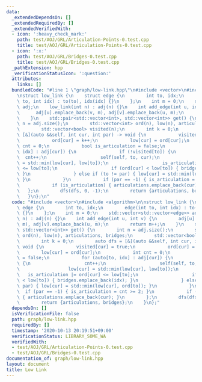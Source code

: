 ```yaml
---
data:
  _extendedDependsOn: []
  _extendedRequiredBy: []
  _extendedVerifiedWith:
  - icon: ':heavy_check_mark:'
    path: test/AOJ/GRL/Articulation-Points-0.test.cpp
    title: test/AOJ/GRL/Articulation-Points-0.test.cpp
  - icon: ':x:'
    path: test/AOJ/GRL/Bridges-0.test.cpp
    title: test/AOJ/GRL/Bridges-0.test.cpp
  _pathExtension: hpp
  _verificationStatusIcon: ':question:'
  attributes:
    links: []
  bundledCode: "#line 1 \"graph/low-link.hpp\"\n#include <vector>\n#include <algorithm>\n\
    \nstruct low_link {\n    struct edge {\n        int to, idx;\n        edge(int\
    \ to, int idx) : to(to), idx(idx) {}\n    };\n    int m = 0;\n    std::vector<std::vector<edge>>\
    \ adj;\n    low_link(int n) : adj(n) {}\n    int add_edge(int u, int v) {\n  \
    \      adj[u].emplace_back(v, m), adj[v].emplace_back(u, m);\n        return m++;\n\
    \    }\n    std::pair<std::vector<int>, std::vector<int>> get() {\n        int\
    \ n = adj.size();\n        std::vector<int> ord(n), low(n), articulations, bridges;\n\
    \        std::vector<bool> visited(n);\n        int k = 0;\n        auto dfs =\
    \ [&](auto &&self, int cur, int par) -> void {\n            visited[cur] = true;\n\
    \            ord[cur] = k++;\n            low[cur] = ord[cur];\n            int\
    \ cnt = 0;\n            bool is_articulation = false;\n            for (auto[to,\
    \ idx] : adj[cur]) {\n                if (!visited[to]) {\n                  \
    \  cnt++;\n                    self(self, to, cur);\n                    low[cur]\
    \ = std::min(low[cur], low[to]);\n                    is_articulation |= ord[cur]\
    \ <= low[to];\n                    if (ord[cur] < low[to]) { bridges.emplace_back(idx);\
    \ }\n                } else if (to != par) { low[cur] = std::min(low[cur], ord[to]);\
    \ }\n            }\n            if (par == -1) { is_articulation = cnt >= 2; }\n\
    \            if (is_articulation) { articulations.emplace_back(cur); }\n     \
    \   };\n        dfs(dfs, 0, -1);\n        return {articulations, bridges};\n \
    \   }\n};\n"
  code: "#include <vector>\n#include <algorithm>\n\nstruct low_link {\n    struct\
    \ edge {\n        int to, idx;\n        edge(int to, int idx) : to(to), idx(idx)\
    \ {}\n    };\n    int m = 0;\n    std::vector<std::vector<edge>> adj;\n    low_link(int\
    \ n) : adj(n) {}\n    int add_edge(int u, int v) {\n        adj[u].emplace_back(v,\
    \ m), adj[v].emplace_back(u, m);\n        return m++;\n    }\n    std::pair<std::vector<int>,\
    \ std::vector<int>> get() {\n        int n = adj.size();\n        std::vector<int>\
    \ ord(n), low(n), articulations, bridges;\n        std::vector<bool> visited(n);\n\
    \        int k = 0;\n        auto dfs = [&](auto &&self, int cur, int par) ->\
    \ void {\n            visited[cur] = true;\n            ord[cur] = k++;\n    \
    \        low[cur] = ord[cur];\n            int cnt = 0;\n            bool is_articulation\
    \ = false;\n            for (auto[to, idx] : adj[cur]) {\n                if (!visited[to])\
    \ {\n                    cnt++;\n                    self(self, to, cur);\n  \
    \                  low[cur] = std::min(low[cur], low[to]);\n                 \
    \   is_articulation |= ord[cur] <= low[to];\n                    if (ord[cur]\
    \ < low[to]) { bridges.emplace_back(idx); }\n                } else if (to !=\
    \ par) { low[cur] = std::min(low[cur], ord[to]); }\n            }\n          \
    \  if (par == -1) { is_articulation = cnt >= 2; }\n            if (is_articulation)\
    \ { articulations.emplace_back(cur); }\n        };\n        dfs(dfs, 0, -1);\n\
    \        return {articulations, bridges};\n    }\n};"
  dependsOn: []
  isVerificationFile: false
  path: graph/low-link.hpp
  requiredBy: []
  timestamp: '2020-10-13 20:19:51+09:00'
  verificationStatus: LIBRARY_SOME_WA
  verifiedWith:
  - test/AOJ/GRL/Articulation-Points-0.test.cpp
  - test/AOJ/GRL/Bridges-0.test.cpp
documentation_of: graph/low-link.hpp
layout: document
title: Low Link
---
```


